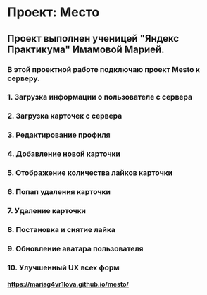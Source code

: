 # Проект: Место

## Проект выполнен ученицей "Яндекс Практикума" Имамовой Марией.
### В этой проектной работе подключаю проект Mesto к серверу.
### 1. Загрузка информации о пользователе с сервера
### 2. Загрузка карточек с сервера
### 3. Редактирование профиля 
### 4. Добавление новой карточки
### 5. Отображение количества лайков карточки
### 6. Попап удаления карточки
### 7. Удаление карточки
### 8. Постановка и снятие лайка
### 9. Обновление аватара пользователя
### 10. Улучшенный UX всех форм

####  https://mariag4vr1lova.github.io/mesto/
